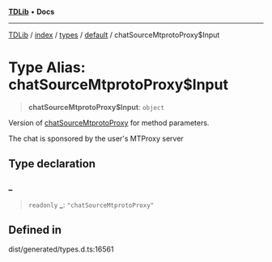[**TDLib**](../../../../../../README.md) • **Docs**

***

[TDLib](../../../../../../modules.md) / [index](../../../../../README.md) / [types](../../../README.md) / [default](../README.md) / chatSourceMtprotoProxy$Input

# Type Alias: chatSourceMtprotoProxy$Input

> **chatSourceMtprotoProxy$Input**: `object`

Version of [chatSourceMtprotoProxy](chatSourceMtprotoProxy.md) for method parameters.

The chat is sponsored by the user's MTProxy server

## Type declaration

### \_

> `readonly` **\_**: `"chatSourceMtprotoProxy"`

## Defined in

dist/generated/types.d.ts:16561
